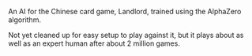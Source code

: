 An AI for the Chinese card game, Landlord, trained using the AlphaZero algorithm.

Not yet cleaned up for easy setup to play against it, but it plays about as well as an expert human after about 2 million games.

